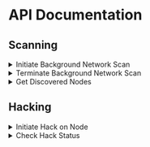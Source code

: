 # API Documentation

## Scanning

<details>
<summary>Initiate Background Network Scan</summary>

Initiate a background network scan to probe for vulnerabilities. This scan runs asynchronously, mapping potential nodes for hacking.

**Endpoint:** `POST /api/scan/initiate`

**Authorization:** Bearer token required

**Headers:**

```
Authorization: Bearer <your-access-token>
```

**Request Body:**  
_None_

**Success Response (202):**

```json
{
  "message": "Network scan initiated."
}
```

**Error Responses:**

**401 Unauthorized** – Missing or invalid token:

```json
{
  "error": "Invalid Token."
}
```

</details>

<details>
<summary>Terminate Background Network Scan</summary>

Terminate the active background network scan for the authenticated user.

**Endpoint:** `POST /api/scan/terminate`

**Authorization:** Bearer token required

**Headers:**

```
Authorization: Bearer <your-access-token>
```

**Request Body:**  
_None_

**Success Response (202):**

```json
{
  "message": "Network scan terminated."
}
```

**Error Responses:**

**401 Unauthorized** – Missing or invalid token:

```json
{
  "error": "Invalid Token."
}
```

</details>

<details>
<summary>Get Discovered Nodes</summary>

Retrieve a list of nodes discovered network scans.

**Endpoint:** `GET /api/scan/nodes`

**Authorization:** Bearer token required

**Headers:**

```
Authorization: Bearer <your-access-token>
```

**Request Body:**  
_None_

**Success Response (200):**

```json
{
  "nodes": [
    {
      "id": "426df7fd-e5ce-455c-99bb-48e60279825e",
      "userId": "e5dfc6c7-e257-4563-bf1a-e069be274db4",
      "createdAt": "2025-08-11T17:23:00.040Z",
      "updatedAt": "2025-08-11T17:23:00.040Z",
      "name": "security_contractor"
    },
    {
      "id": "ab028223-ad58-4ac4-bfc7-e01c7197c8b6",
      "userId": "e5dfc6c7-e257-4563-bf1a-e069be274db4",
      "createdAt": "2025-08-11T17:23:30.034Z",
      "updatedAt": "2025-08-11T17:23:30.034Z",
      "name": "private_research_lab"
    }
    // ...more nodes
  ]
}
```

**Error Responses:**

**401 Unauthorized** – Missing or invalid token:

```json
{
  "error": "Invalid Token."
}
```

</details>

## Hacking

<details>
<summary>Initiate Hack on Node</summary>

Deploy hacking protocols to breach a vulnerable node you've previously scanned.

**Endpoint:** `POST /api/hack/:nodeName`

**Authorization:** Bearer token required

**Headers:**

```
Authorization: Bearer <your-access-token>
```

**Path Parameters:**

- `nodeName` (string, required) – The name of the node you want to hack (must be discovered via scanning).

**Request Body:**  
_None_

**Success Response (202):**

```json
{
  "id": "0e72e884-5896-4cd9-b0ec-d83fe7a14d9b",
  "userId": "e5dfc6c7-e257-4563-bf1a-e069be274db4",
  "createdAt": "2025-08-11T19:04:31.976Z",
  "updatedAt": "2025-08-11T19:04:31.976Z",
  "completesAt": "2025-08-11T23:04:41.975Z",
  "status": "In Progress",
  "target": "security_contractor"
}
```

**Error Responses:**

**401 Unauthorized** – Missing or invalid token:

```json
{
  "error": "Invalid Token."
}
```

**404 Not Found** – Node not discovered by user:

```json
{
  "error": "Node must be scanned first."
}
```

</details>

<details>
<summary>Check Hack Status</summary>

Check the status of a hack operation by its ID.

**Endpoint:** `GET /api/hack/:hackId`

**Authorization:** Bearer token required

**Headers:**

```
Authorization: Bearer <your-access-token>
```

**Path Parameters:**

- `hackId` (string, required) – The unique identifier of the hack operation.

**Request Body:**  
_None_

**Success Response (200):**

```json
{
  "id": "0e72e884-5896-4cd9-b0ec-d83fe7a14d9b",
  "userId": "e5dfc6c7-e257-4563-bf1a-e069be274db4",
  "createdAt": "2025-08-11T19:04:31.976Z",
  "updatedAt": "2025-08-11T19:04:31.976Z",
  "completesAt": "2025-08-11T23:04:41.975Z",
  "status": "In Progress",
  "target": "security_contractor"
}
```

**Error Responses:**

**401 Unauthorized** – Missing or invalid token:

```json
{
  "error": "Invalid Token."
}
```

**404 Not Found** – Hack operation not found:

```json
{
  "error": "Hack operation not found."
}
```

</details>
